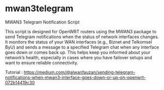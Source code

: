 # mwan3telegram
MWAN3 Telegram Notification Script

This script is designed for OpenWRT routers using the MWAN3 package to send Telegram notifications when the status of network interfaces changes. It monitors the status of your WAN interfaces (e.g., Biznet and Telkomsel ByU) and sends a message to a specified Telegram chat when any interface goes down or comes back up. This helps keep you informed about your network’s health, especially in cases where you have failover setups and want to ensure reliable connectivity.

Tutorial : https://medium.com/@alwanfauzan/sending-telegram-notifications-when-mwan3-interface-goes-down-or-up-on-openwrt-072b14419c30 
